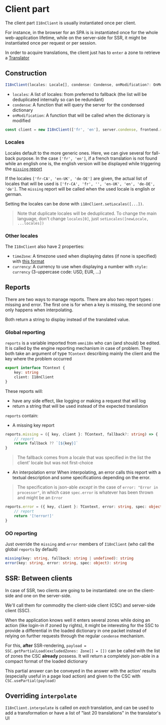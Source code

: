 # Client part

The client part `I18nClient` is usually instantiated once per client.

For instance, in the browser for an SPA is is instantiated once for the whole web-application lifetime, while on the server-side for SSR, it might be instantiated once per request or per session.

In order to acquire translations, the client just has to `enter` a zone to retrieve a [Translator](./translator.md)

## Construction

```ts
I18nClient(locales: Locale[], condense: Condense, onModification?: OnModification)
```

- `locales`: A list of locales: from preferred to fallback (the list will be deduplicated internally so can be redundant)
- `condense`: A function that will query the server for the condensed dictionary
- `onModification`: A function that will be called when the dictionary is modified

```ts
const client = new I18nClient(['fr', 'en'], server.condense, frontend.refreshTexts)
```

### Locales

Locales default to the more generic ones. Here, we can give several for fall-back purpose. In the case `['fr', 'en']`, if a french translation is not found while an english one is, the english version will be displayed while triggering the [`missing` report](./client.md#reports)

If the locales `['fr-CA', 'en-UK', 'de-DE']` are given, the actual list of locales that will be used is `['fr-CA', 'fr', '', 'en-UK', 'en', 'de-DE', 'de']`. The `missing` report will be called when the used locale is english or german.

Setting the locales can be done with `i18nClient.setLocales([...])`.

> Note that duplicate locales will be deduplicated. To change the main language, don't change `locales[0]`, just `setLocales([newLocale, ...locales])`

### Other locales

The `I18nClient` also have 2 properties:

- `timeZone`: A timezone used when displaying dates (if none is specified) with [this format](https://developer.mozilla.org/en-US/docs/Web/JavaScript/Reference/Global_Objects/Intl/DateTimeFormat)
- `currency`: A currency to use when displaying a number with `style: currency` (3-uppercase code: USD, EUR, ...)

## Reports

There are two ways to manage reports. There are also two report types : missing and error. The first one is for when a key is missing, the second one only happens when interpolating.

Both return a string to display instead of the translated value.

### Global reporting

`reports` is a variable imported from `omni18n` who can (and should) be edited. It is called by the engine reporting mechanism in case of problem. They both take an argument of type `TContext` describing mainly the client and the key where the problem occurred

```ts
export interface TContext {
	key: string
	client: I18nClient
}
```

These reports will:

- have any side effect, like logging or making a request that will log
- return a string that will be used instead of the expected translation

`reports` contain:

- A missing key report

```ts
reports.missing = ({ key, client }: TContext, fallback?: string) => {
	// report
	return fallback ?? `[${key}]`
}
```

> The fallback comes from a locale that was specified in the list the client' locale but was not first-choice

- An interpolation error
  When interpolating, an error calls this report with a textual description and some specifications depending on the error.

> The specification is json-able _except_ in the case of `error: "Error in processor"`, in which case `spec.error` is whatever has been thrown and might be an `Error`

```ts
reports.error = ({ key, client }: TContext, error: string, spec: object) => {
	// report
	return '[!error!]'
}
```

### OO reporting

Just override the `missing` and `error` members of `I18nClient` (who call the global `reports` by default)

```ts
missing(key: string, fallback: string | undefined): string
error(key: string, error: string, spec: object): string
```

## SSR: Between clients

In case of SSR, two clients are going to be instantiated: one on the client-side and one on the server-side.

We'll call them for commodity the client-side client (CSC) and server-side client (SSC).

When the application knows well it enters several zones while doing an action (like login-in if zoned by rights), it might be interesting for the SSC to provide a differential in the loaded dictionary in one packet instead of relying on further requests through the regular `condense` mechanism.

For this, **after** SSR-rendering, `payload = SSC.getPartialLoad(excludedZones: Zone[] = [])` can be called with the list of zones the CSC **already** possess. It will return a completely json-able in a compact format of the loaded dictionary

This partial answer can be conveyed in the answer with the action' results (especially useful in a page load action) and given to the CSC with `CSC.usePartial(payload)`

## Overriding `interpolate`

`I18nClient.interpolate` is called on _each_ translation, and can be used to add a transformation or have a list of "last 20 translations" in the translator's UI
